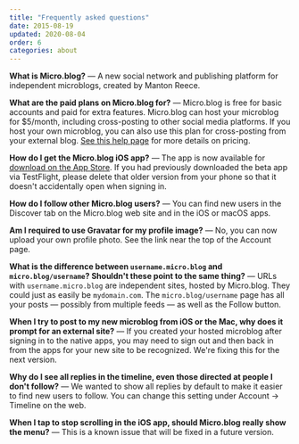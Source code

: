 ```yaml
---
title: "Frequently asked questions"
date: 2015-08-19
updated: 2020-08-04
order: 6
categories: about
---
```

**What is Micro.blog?** — A new social network and publishing platform for independent microblogs, created by Manton Reece.

**What are the paid plans on Micro.blog for?** — Micro.blog is free for basic accounts and paid for extra features. Micro.blog can host your microblog for $5/month, including cross-posting to other social media platforms. If you host your own microblog, you can also use this plan for cross-posting from your external blog. [See this help page](/2018/pricing/) for more details on pricing.

**How do I get the Micro.blog iOS app?** — The app is now available for [download on the App Store](https://itunes.apple.com/us/app/micro-blog/id1253201335?ls=1&mt=8). If you had previously downloaded the beta app via TestFlight, please delete that older version from your phone so that it doesn't accidentally open when signing in.

**How do I follow other Micro.blog users?** — You can find new users in the Discover tab on the Micro.blog web site and in the iOS or macOS apps.

**Am I required to use Gravatar for my profile image?** — No, you can now upload your own profile photo. See the link near the top of the Account page.

**What is the difference between `username.micro.blog` and `micro.blog/username`? Shouldn't these point to the same thing?** — URLs with `username.micro.blog` are independent sites, hosted by Micro.blog. They could just as easily be `mydomain.com`. The `micro.blog/username` page has all your posts — possibly from multiple feeds — as well as the Follow button.

**When I try to post to my new microblog from iOS or the Mac, why does it prompt for an external site?** — If you created your hosted microblog after signing in to the native apps, you may need to sign out and then back in from the apps for your new site to be recognized. We're fixing this for the next version.

**Why do I see all replies in the timeline, even those directed at people I don't follow?** — We wanted to show all replies by default to make it easier to find new users to follow. You can change this setting under Account → Timeline on the web.

**When I tap to stop scrolling in the iOS app, should Micro.blog really show the menu?** — This is a known issue that will be fixed in a future version.
